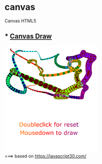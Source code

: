 # canvas
Canvas HTML5

##
## * <a href="https://github.com/IlyaKozak/canvas/tree/master/canvas-draw">Canvas Draw</a>  
<a href="canvas-draw1.png"><img src="canvas-draw1.png" width="300"/></a>
<a href="canvas-draw2.png"><img src="canvas-draw2.png" width="300"/></a>
<br />
===> based on https://javascript30.com/
##
